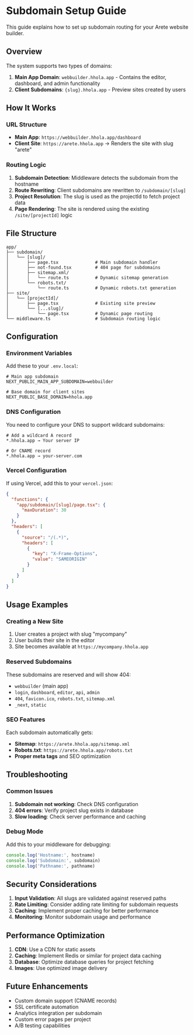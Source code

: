 # Subdomain Setup Guide

This guide explains how to set up subdomain routing for your Arete website builder.

## Overview

The system supports two types of domains:

1. **Main App Domain**: `webbuilder.hhola.app` - Contains the editor, dashboard, and admin functionality
2. **Client Subdomains**: `{slug}.hhola.app` - Preview sites created by users

## How It Works

### URL Structure

- **Main App**: `https://webbuilder.hhola.app/dashboard`
- **Client Site**: `https://arete.hhola.app` → Renders the site with slug "arete"

### Routing Logic

1. **Subdomain Detection**: Middleware detects the subdomain from the hostname
2. **Route Rewriting**: Client subdomains are rewritten to `/subdomain/[slug]`
3. **Project Resolution**: The slug is used as the projectId to fetch project data
4. **Page Rendering**: The site is rendered using the existing `/site/[projectId]` logic

## File Structure

```
app/
├── subdomain/
│   └── [slug]/
│       ├── page.tsx              # Main subdomain handler
│       ├── not-found.tsx         # 404 page for subdomains
│       ├── sitemap.xml/
│       │   └── route.ts          # Dynamic sitemap generation
│       └── robots.txt/
│           └── route.ts          # Dynamic robots.txt generation
├── site/
│   └── [projectId]/
│       ├── page.tsx              # Existing site preview
│       └── [...slug]/
│           └── page.tsx          # Dynamic page routing
└── middleware.ts                 # Subdomain routing logic
```

## Configuration

### Environment Variables

Add these to your `.env.local`:

```env
# Main app subdomain
NEXT_PUBLIC_MAIN_APP_SUBDOMAIN=webbuilder

# Base domain for client sites
NEXT_PUBLIC_BASE_DOMAIN=hhola.app
```

### DNS Configuration

You need to configure your DNS to support wildcard subdomains:

```
# Add a wildcard A record
*.hhola.app → Your server IP

# Or CNAME record
*.hhola.app → your-server.com
```

### Vercel Configuration

If using Vercel, add this to your `vercel.json`:

```json
{
  "functions": {
    "app/subdomain/[slug]/page.tsx": {
      "maxDuration": 30
    }
  },
  "headers": [
    {
      "source": "/(.*)",
      "headers": [
        {
          "key": "X-Frame-Options",
          "value": "SAMEORIGIN"
        }
      ]
    }
  ]
}
```

## Usage Examples

### Creating a New Site

1. User creates a project with slug "mycompany"
2. User builds their site in the editor
3. Site becomes available at `https://mycompany.hhola.app`

### Reserved Subdomains

These subdomains are reserved and will show 404:

- `webbuilder` (main app)
- `login`, `dashboard`, `editor`, `api`, `admin`
- `404`, `favicon.ico`, `robots.txt`, `sitemap.xml`
- `_next`, `static`

### SEO Features

Each subdomain automatically gets:

- **Sitemap**: `https://arete.hhola.app/sitemap.xml`
- **Robots.txt**: `https://arete.hhola.app/robots.txt`
- **Proper meta tags** and SEO optimization

## Troubleshooting

### Common Issues

1. **Subdomain not working**: Check DNS configuration
2. **404 errors**: Verify project slug exists in database
3. **Slow loading**: Check server performance and caching

### Debug Mode

Add this to your middleware for debugging:

```typescript
console.log('Hostname:', hostname)
console.log('Subdomain:', subdomain)
console.log('Pathname:', pathname)
```

## Security Considerations

1. **Input Validation**: All slugs are validated against reserved paths
2. **Rate Limiting**: Consider adding rate limiting for subdomain requests
3. **Caching**: Implement proper caching for better performance
4. **Monitoring**: Monitor subdomain usage and performance

## Performance Optimization

1. **CDN**: Use a CDN for static assets
2. **Caching**: Implement Redis or similar for project data caching
3. **Database**: Optimize database queries for project fetching
4. **Images**: Use optimized image delivery

## Future Enhancements

- Custom domain support (CNAME records)
- SSL certificate automation
- Analytics integration per subdomain
- Custom error pages per project
- A/B testing capabilities

